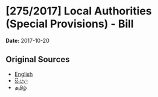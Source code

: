 # [275/2017] Local Authorities  (Special Provisions) -  Bill

**Date:** 2017-10-20

## Original Sources

- [English](https://documents.gov.lk/view/bills/2017/10/275-2017_E.pdf)
- [සිංහල](https://documents.gov.lk/view/bills/2017/10/275-2017_S.pdf)
- [தமிழ்](https://documents.gov.lk/view/bills/2017/10/275-2017_T.pdf)
